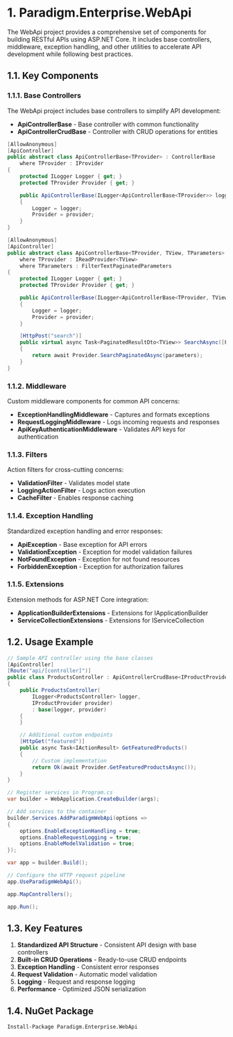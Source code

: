 # 1. Paradigm.Enterprise.WebApi

The WebApi project provides a comprehensive set of components for building RESTful APIs using ASP.NET Core. It includes base controllers, middleware, exception handling, and other utilities to accelerate API development while following best practices.

## 1.1. Key Components

### 1.1.1. Base Controllers

The WebApi project includes base controllers to simplify API development:

- **ApiControllerBase** - Base controller with common functionality
- **ApiControllerCrudBase** - Controller with CRUD operations for entities

```csharp
[AllowAnonymous]
[ApiController]
public abstract class ApiControllerBase<TProvider> : ControllerBase
    where TProvider : IProvider
{
    protected ILogger Logger { get; }
    protected TProvider Provider { get; }

    public ApiControllerBase(ILogger<ApiControllerBase<TProvider>> logger, TProvider provider)
    {
        Logger = logger;
        Provider = provider;
    }
}

[AllowAnonymous]
[ApiController]
public abstract class ApiControllerBase<TProvider, TView, TParameters> : ControllerBase
    where TProvider : IReadProvider<TView>
    where TParameters : FilterTextPaginatedParameters
{
    protected ILogger Logger { get; }
    protected TProvider Provider { get; }

    public ApiControllerBase(ILogger<ApiControllerBase<TProvider, TView, TParameters>> logger, TProvider provider)
    {
        Logger = logger;
        Provider = provider;
    }

    [HttpPost("search")]
    public virtual async Task<PaginatedResultDto<TView>> SearchAsync([FromBody, Required] TParameters parameters)
    {
        return await Provider.SearchPaginatedAsync(parameters);
    }
}
```

### 1.1.2. Middleware

Custom middleware components for common API concerns:

- **ExceptionHandlingMiddleware** - Captures and formats exceptions
- **RequestLoggingMiddleware** - Logs incoming requests and responses
- **ApiKeyAuthenticationMiddleware** - Validates API keys for authentication

### 1.1.3. Filters

Action filters for cross-cutting concerns:

- **ValidationFilter** - Validates model state
- **LoggingActionFilter** - Logs action execution
- **CacheFilter** - Enables response caching

### 1.1.4. Exception Handling

Standardized exception handling and error responses:

- **ApiException** - Base exception for API errors
- **ValidationException** - Exception for model validation failures
- **NotFoundException** - Exception for not found resources
- **ForbiddenException** - Exception for authorization failures

### 1.1.5. Extensions

Extension methods for ASP.NET Core integration:

- **ApplicationBuilderExtensions** - Extensions for IApplicationBuilder
- **ServiceCollectionExtensions** - Extensions for IServiceCollection

## 1.2. Usage Example

```csharp
// Sample API controller using the base classes
[ApiController]
[Route("api/[controller]")]
public class ProductsController : ApiControllerCrudBase<IProductProvider, ProductView, ProductEdit, ProductSearchParameters>
{
    public ProductsController(
        ILogger<ProductsController> logger,
        IProductProvider provider)
        : base(logger, provider)
    {
    }

    // Additional custom endpoints
    [HttpGet("featured")]
    public async Task<IActionResult> GetFeaturedProducts()
    {
        // Custom implementation
        return Ok(await Provider.GetFeaturedProductsAsync());
    }
}

// Register services in Program.cs
var builder = WebApplication.CreateBuilder(args);

// Add services to the container
builder.Services.AddParadigmWebApi(options =>
{
    options.EnableExceptionHandling = true;
    options.EnableRequestLogging = true;
    options.EnableModelValidation = true;
});

var app = builder.Build();

// Configure the HTTP request pipeline
app.UseParadigmWebApi();

app.MapControllers();

app.Run();
```

## 1.3. Key Features

1. **Standardized API Structure** - Consistent API design with base controllers
2. **Built-in CRUD Operations** - Ready-to-use CRUD endpoints
3. **Exception Handling** - Consistent error responses
4. **Request Validation** - Automatic model validation
5. **Logging** - Request and response logging
6. **Performance** - Optimized JSON serialization

## 1.4. NuGet Package

```shell
Install-Package Paradigm.Enterprise.WebApi
```

